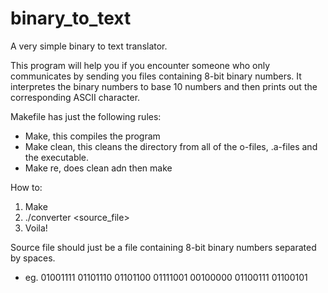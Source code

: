 # binary_to_text
A very simple binary to text translator. 

This program will help you if you encounter someone who only communicates by sending you files containing 8-bit binary numbers. It interpretes the binary numbers to 
base 10 numbers and then prints out the corresponding ASCII character.

Makefile has just the following rules:
- Make, this compiles the program
- Make clean, this cleans the directory from all of the o-files, .a-files and the executable.
- Make re, does clean adn then make

How to:
1. Make
2. ./converter <source_file>
3. Voila!

Source file should just be a file containing 8-bit binary numbers separated by spaces.
- eg. 01001111 01101110 01101100 01111001 00100000 01100111 01100101

